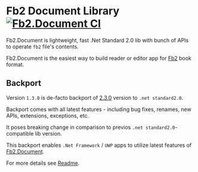 # Fb2 Document Library&nbsp;[![Fb2.Document CI](https://github.com/Overrided/Fb2.Document/actions/workflows/ci_build.yml/badge.svg)](https://github.com/Overrided/Fb2.Document/actions/workflows/ci_build.yml)

Fb2.Document is lightweight, fast .Net Standard 2.0 lib with bunch of APIs to operate `fb2` file's contents.

Fb2.Document is the easiest way to build reader or editor app for [Fb2](https://en.wikipedia.org/wiki/FictionBook) book format.

## Backport

Version `1.3.0` is de-facto backport of [2.3.0](https://github.com/Overrided/Fb2.Document/releases/tag/v2.3.0) version to `.net standard2.0`.

Backport comes with all latest features - including bug fixes, renames, new APIs, extensions, exceptions, etc.

It poses breaking change in comparison to previos `.net standard2.0`-compatible lib version.

This backport enables `.Net Framework` / `UWP` apps to utilize latest features of [Fb2.Document](https://github.com/Overrided/Fb2.Document).

For more details see [Readme](https://github.com/Overrided/Fb2.Document).